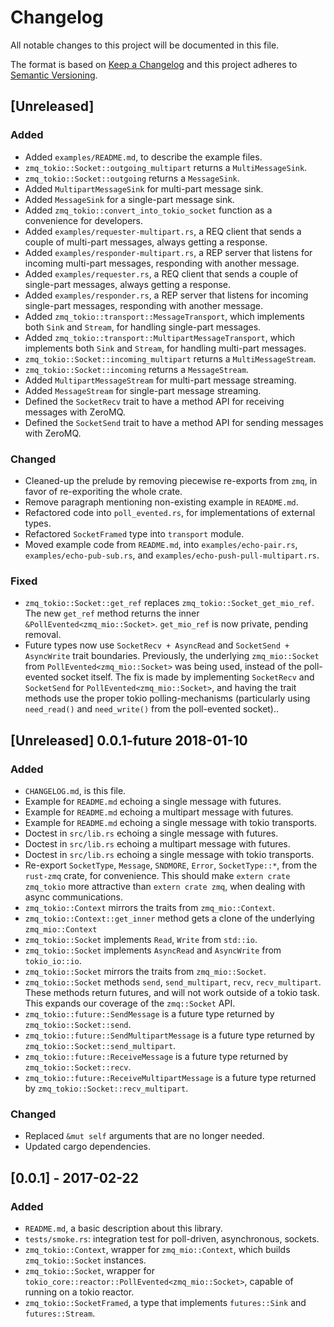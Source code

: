 # Changelog
All notable changes to this project will be documented in this file.

The format is based on [Keep a Changelog](http://keepachangelog.com/en/1.0.0/)
and this project adheres to [Semantic Versioning](http://semver.org/spec/v2.0.0.html).

## [Unreleased]
### Added
- Added `examples/README.md`, to describe the example files.
- `zmq_tokio::Socket::outgoing_multipart` returns a `MultiMessageSink`.
- `zmq_tokio::Socket::outgoing` returns a `MessageSink`.
- Added `MultipartMessageSink` for multi-part message sink.
- Added `MessageSink` for a single-part message sink.
- Added `zmq_tokio::convert_into_tokio_socket` function as a convenience for developers.
- Added `examples/requester-multipart.rs`, a REQ client that sends a couple of multi-part messages, always getting a response.
- Added `examples/responder-multipart.rs`, a REP server that listens for incoming multi-part messages, responding with another message.
- Added `examples/requester.rs`, a REQ client that sends a couple of single-part messages, always getting a response.
- Added `examples/responder.rs`, a REP server that listens for incoming single-part messages, responding with another message.
- Added `zmq_tokio::transport::MessageTransport`, which implements both `Sink` and `Stream`, for handling single-part messages.
- Added `zmq_tokio::transport::MultipartMessageTransport`, which implements both `Sink` and `Stream`, for handling multi-part messages.
- `zmq_tokio::Socket::incoming_multipart` returns a `MultiMessageStream`.
- `zmq_tokio::Socket::incoming` returns a `MessageStream`.
- Added `MultipartMessageStream` for multi-part message streaming.
- Added `MessageStream` for single-part message streaming.
- Defined the `SocketRecv` trait to have a method API for receiving messages with ZeroMQ.
- Defined the `SocketSend` trait to have a method API for sending messages with ZeroMQ.

### Changed
- Cleaned-up the prelude by removing piecewise re-exports from `zmq`, in favor of re-exporiting the whole crate.
- Remove paragraph mentioning non-existing example in `README.md`.
- Refactored code into `poll_evented.rs`, for implementations of external types.
- Refactored `SocketFramed` type into `transport` module.
- Moved example code from `README.md`, into `examples/echo-pair.rs`, `examples/echo-pub-sub.rs`, and `examples/echo-push-pull-multipart.rs`.

### Fixed
- `zmq_tokio::Socket::get_ref` replaces `zmq_tokio::Socket_get_mio_ref`. The new `get_ref` method returns the inner `&PollEvented<zmq_mio::Socket>`. `get_mio_ref` is now private, pending removal.
- Future types now use `SocketRecv + AsyncRead` and `SocketSend + AsyncWrite` trait boundaries. Previously, the underlying `zmq_mio::Socket` from `PollEvented<zmq_mio::Socket>` was being used, instead of the poll-evented socket itself. The fix is made by implementing `SocketRecv` and `SocketSend` for `PollEvented<zmq_mio::Socket>`, and having the trait methods use the proper tokio polling-mechanisms (particularly using `need_read()` and `need_write()` from the poll-evented socket)..

## [Unreleased] 0.0.1-future 2018-01-10
### Added
- `CHANGELOG.md`, is this file.
- Example for `README.md` echoing a single message with futures.
- Example for `README.md` echoing a multipart message with futures.
- Example for `README.md` echoing a single message with tokio transports.
- Doctest in  `src/lib.rs` echoing a single message with futures.
- Doctest in  `src/lib.rs` echoing a multipart message with futures.
- Doctest in  `src/lib.rs` echoing a single message with tokio transports.
- Re-export `SocketType`, `Message`, `SNDMORE`, `Error`, `SocketType::*`, from the `rust-zmq` crate, for convenience. This should make `extern crate zmq_tokio` more attractive than `extern crate zmq`, when dealing with async communications.
- `zmq_tokio::Context` mirrors the traits from `zmq_mio::Context`.
- `zmq_tokio::Context::get_inner` method gets a clone of the underlying `zmq_mio::Context`
- `zmq_tokio::Socket` implements `Read`, `Write` from `std::io`.
- `zmq_tokio::Socket` implements `AsyncRead` and `AsyncWrite` from `tokio_io::io`.
- `zmq_tokio::Socket` mirrors the traits from `zmq_mio::Socket`.
- `zmq_tokio::Socket` methods `send`, `send_multipart`, `recv`, `recv_multipart`. These methods return futures, and will not work outside of a tokio task. This expands our coverage of the `zmq::Socket` API.
- `zmq_tokio::future::SendMessage` is a future type returned by `zmq_tokio::Socket::send`.
- `zmq_tokio::future::SendMultipartMessage` is a future type returned by `zmq_tokio::Socket::send_multipart`.
- `zmq_tokio::future::ReceiveMessage` is a future type returned by `zmq_tokio::Socket::recv`.
- `zmq_tokio::future::ReceiveMultipartMessage` is a future type returned by `zmq_tokio::Socket::recv_multipart`.

### Changed
- Replaced `&mut self` arguments that are no longer needed.
- Updated cargo dependencies.

## [0.0.1] - 2017-02-22
### Added
- `README.md`, a basic description about this library.
- `tests/smoke.rs`: integration test for poll-driven, asynchronous, sockets.
- `zmq_tokio::Context`, wrapper for `zmq_mio::Context`, which builds `zmq_tokio::Socket` instances.
- `zmq_tokio::Socket`, wrapper for `tokio_core::reactor::PollEvented<zmq_mio::Socket>`, capable of running on a tokio reactor.
- `zmq_tokio::SocketFramed`, a type that implements `futures::Sink` and `futures::Stream`.

